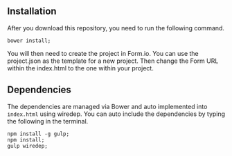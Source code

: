 Installation
----------------
After you download this repository, you need to run the following command.

```
bower install;
```

You will then need to create the project in Form.io.  You can use the project.json as the
template for a new project.  Then change the Form URL within the index.html to the one within
your project.

Dependencies
----------------
The dependencies are managed via Bower and auto implemented into ```index.html``` using wiredep.
You can auto include the dependencies by typing the following in the terminal.

```
npm install -g gulp;
npm install;
gulp wiredep;
```